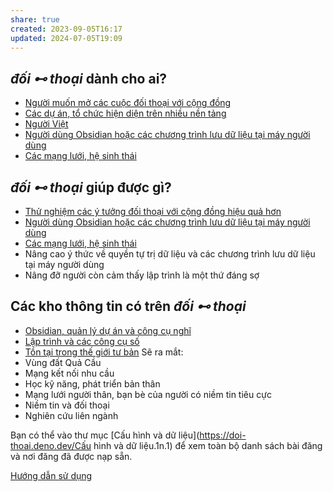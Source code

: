 ```yaml
---
share: true
created: 2023-09-05T16:17
updated: 2024-07-05T19:09
---
```

## *đối ⊷ thoại* dành cho ai?
- [Người muốn mở các cuộc đối thoại với cộng đồng](./M%E1%BB%9F%20c%C3%A1c%20cu%E1%BB%99c%20%C4%91%E1%BB%91i%20tho%E1%BA%A1i%20v%E1%BB%9Bi%20c%E1%BB%99ng%20%C4%91%E1%BB%93ng.md)
- [Các dự án, tổ chức hiện diện trên nhiều nền tảng](./R%C3%BAt%20g%E1%BB%8Dn%20li%C3%AAn%20k%E1%BA%BFt%20v%C3%A0%20th%E1%BB%91ng%20k%C3%AA%20l%C6%B0u%20l%C6%B0%E1%BB%A3ng%20truy%20c%E1%BA%ADp%20cho%20c%C3%A1c%20d%E1%BB%B1%20%C3%A1n,%20t%E1%BB%95%20ch%E1%BB%A9c%20hi%E1%BB%87n%20di%E1%BB%87n%20tr%C3%AAn%20nhi%E1%BB%81u%20n%E1%BB%81n%20t%E1%BA%A3ng.md)
- [Người Việt](./Li%C3%AAn%20k%E1%BA%BFt%20ti%E1%BA%BFng%20Vi%E1%BB%87t.md)
- [Người dùng Obsidian hoặc các chương trình lưu dữ liệu tại máy người dùng](./Chia%20s%E1%BA%BB%20kho%20ki%E1%BA%BFn%20th%E1%BB%A9c,%20t%C3%A0i%20nguy%C3%AAn%20%C4%91%E1%BA%BFn%20v%E1%BB%9Bi%20m%E1%BB%8Di%20ng%C6%B0%E1%BB%9Di.md)
- [Các mạng lưới, hệ sinh thái](./T%C4%83ng%20%C4%91%E1%BB%99%20nh%E1%BA%ADn%20bi%E1%BA%BFt%20v%C3%A0%20huy%20%C4%91%E1%BB%99ng%20s%E1%BB%B1%20quan%20t%C3%A2m%20t%E1%BB%9Bi%20nh%E1%BB%AFng%20ngu%E1%BB%93n%20t%C3%A0i%20nguy%C3%AAn%20quan%20tr%E1%BB%8Dng.md)

## *đối ⊷ thoại* giúp được gì?
- [Thử nghiệm các ý tưởng đối thoại với cộng đồng hiệu quả hơn](./Th%E1%BB%AD%20nghi%E1%BB%87m%20c%C3%A1c%20%C3%BD%20t%C6%B0%E1%BB%9Fng%20%C4%91%E1%BB%91i%20tho%E1%BA%A1i%20v%E1%BB%9Bi%20c%E1%BB%99ng%20%C4%91%E1%BB%93ng%20hi%E1%BB%87u%20qu%E1%BA%A3%20h%C6%A1n.md)
- [Người dùng Obsidian hoặc các chương trình lưu dữ liệu tại máy người dùng](./Chia%20s%E1%BA%BB%20kho%20ki%E1%BA%BFn%20th%E1%BB%A9c,%20t%C3%A0i%20nguy%C3%AAn%20%C4%91%E1%BA%BFn%20v%E1%BB%9Bi%20m%E1%BB%8Di%20ng%C6%B0%E1%BB%9Di.md)
- [Các mạng lưới, hệ sinh thái](./T%C4%83ng%20%C4%91%E1%BB%99%20nh%E1%BA%ADn%20bi%E1%BA%BFt%20v%C3%A0%20huy%20%C4%91%E1%BB%99ng%20s%E1%BB%B1%20quan%20t%C3%A2m%20t%E1%BB%9Bi%20nh%E1%BB%AFng%20ngu%E1%BB%93n%20t%C3%A0i%20nguy%C3%AAn%20quan%20tr%E1%BB%8Dng.md)
- Nâng cao ý thức về quyền tự trị dữ liệu và các chương trình lưu dữ liệu tại máy người dùng
- Nâng đỡ người còn cảm thấy lập trình là một thứ đáng sợ

## Các kho thông tin có trên *đối ⊷ thoại*
- [Obsidian, quản lý dự án và công cụ nghĩ](https://obsidian.quảcầu.cc/?utm_source=W+Giới+thiệu+đối+⊷+thoại&utm_medium=Website&utm_campaign=&utm_content=&utm_term=)
- [Lập trình và các công cụ số](https://lậptrình.quảcầu.cc/?utm_source=W+Giới+thiệu+đối+⊷+thoại&utm_medium=Website&utm_campaign=&utm_content=&utm_term=)
- [Tồn tại trong thế giới tư bản](https://kiếmtiền.quảcầu.cc/?utm_source=W+Giới+thiệu+đối+⊷+thoại&utm_medium=Website&utm_campaign=&utm_content=&utm_term=)
Sẽ ra mắt:
- Vùng đất Quả Cầu
- Mạng kết nối nhu cầu
- Học kỹ năng, phát triển bản thân
- Mạng lưới người thân, bạn bè của người có niềm tin tiêu cực
- Niềm tin và đối thoại
- Nghiên cứu liên ngành

Bạn có thể vào thư mục [Cấu hình và dữ liệu](https://doi-thoai.deno.dev/Cấu hình và dữ liệu.1n.1) để xem toàn bộ danh sách bài đăng và nơi đăng đã được nạp sẵn.

[Hướng dẫn sử dụng](./H%C6%B0%E1%BB%9Bng%20d%E1%BA%ABn%20s%E1%BB%AD%20d%E1%BB%A5ng.md)